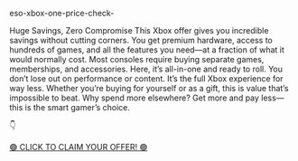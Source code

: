 eso-xbox-one-price-check-

Huge Savings, Zero Compromise
This Xbox offer gives you incredible savings without cutting corners. You get premium hardware, access to hundreds of games, and all the features you need—at a fraction of what it would normally cost. Most consoles require buying separate games, memberships, and accessories. Here, it’s all-in-one and ready to roll. You don’t lose out on performance or content. It’s the full Xbox experience for way less. Whether you’re buying for yourself or as a gift, this is value that’s impossible to beat. Why spend more elsewhere? Get more and pay less—this is the smart gamer’s choice.

👇

[🟢 CLICK TO CLAIM YOUR OFFER! 🟢](https://earnmoneyonline.crackzo.com/
)

